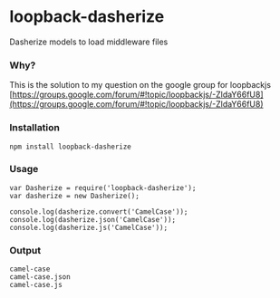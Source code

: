 loopback-dasherize
==================

Dasherize models to load middleware files

### Why?
This is the solution to my question on the google group for loopbackjs
[https://groups.google.com/forum/#!topic/loopbackjs/-ZldaY66fU8](https://groups.google.com/forum/#!topic/loopbackjs/-ZldaY66fU8)

### Installation

    npm install loopback-dasherize


### Usage

    var Dasherize = require('loopback-dasherize');
    var dasherize = new Dasherize();

    console.log(dasherize.convert('CamelCase'));
    console.log(dasherize.json('CamelCase'));
    console.log(dasherize.js('CamelCase'));

### Output

    camel-case
    camel-case.json
    camel-case.js
